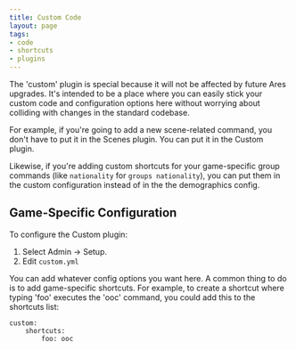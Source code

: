 ```yaml
---
title: Custom Code
layout: page
tags:
- code
- shortcuts
- plugins
---
```


The 'custom' plugin is special because it will not be affected by future Ares upgrades. It's intended to be a place where you can easily stick your custom code and configuration options here without worrying about colliding with changes in the standard codebase.

For example, if you're going to add a new scene-related command, you don't have to put it in the Scenes plugin.   You can put it in the Custom plugin.

Likewise, if you're adding custom shortcuts for your game-specific group commands (like `nationality` for `groups nationality`), you can put them in the custom configuration instead of in the the demographics config.

## Game-Specific Configuration

To configure the Custom plugin:

1. Select Admin -> Setup.
2. Edit `custom.yml`

You can add whatever config options you want here.  A common thing to do is to add game-specific shortcuts.  For example, to create a shortcut where typing 'foo' executes the 'ooc' command, you could add this to the shortcuts list:

    custom:
        shortcuts:
            foo: ooc